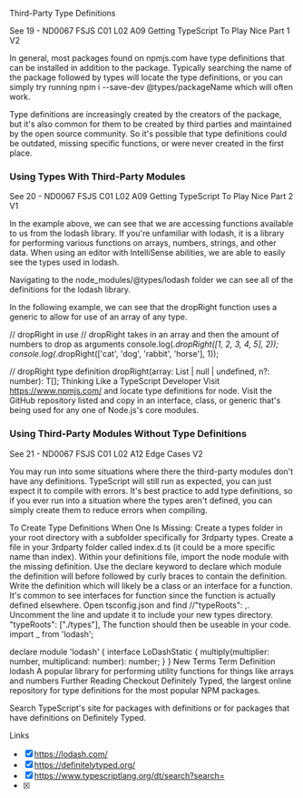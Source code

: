 Third-Party Type Definitions

See 19 - ND0067 FSJS C01 L02 A09 Getting TypeScript To Play Nice Part 1 V2

In general, most packages found on npmjs.com have type definitions that can be installed in addition to the package. Typically searching the name of the package followed by types will locate the type definitions, or you can simply try running npm i --save-dev @types/packageName which will often work.

Type definitions are increasingly created by the creators of the package, but it's also common for them to be created by third parties and maintained by the open source community. So it's possible that type definitions could be outdated, missing specific functions, or were never created in the first place.

### Using Types With Third-Party Modules
See 20 - ND0067 FSJS C01 L02 A09 Getting TypeScript To Play Nice Part 2 V1

In the example above, we can see that we are accessing functions available to us from the lodash library. If you're unfamiliar with lodash, it is a library for performing various functions on arrays, numbers, strings, and other data. When using an editor with IntelliSense abilities, we are able to easily see the types used in lodash.

Navigating to the node_modules/@types/lodash folder we can see all of the definitions for the lodash library.

In the following example, we can see that the dropRight function uses a generic to allow for use of an array of any type.

// dropRight in use 
// dropRight takes in an array and then the amount of numbers to drop as arguments
console.log(_.dropRight([1, 2, 3, 4, 5], 2));
console.log(_.dropRight(['cat', 'dog', 'rabbit', 'horse'], 1));

// dropRight type definition
dropRight<T>(array: List<T> | null | undefined, n?: number): T[];
Thinking Like a TypeScript Developer
Visit https://www.npmjs.com/ and locate type definitions for node. Visit the GitHub repository listed and copy in an interface, class, or generic that's being used for any one of Node.js's core modules.

### Using Third-Party Modules Without Type Definitions
See 21 - ND0067 FSJS C01 L02 A12 Edge Cases V2

You may run into some situations where there the third-party modules don't have any definitions. TypeScript will still run as expected, you can just expect it to compile with errors. It's best practice to add type definitions, so if you ever run into a situation where the types aren't defined, you can simply create them to reduce errors when compiling.

To Create Type Definitions When One Is Missing:
Create a types folder in your root directory with a subfolder specifically for 3rdparty types.
Create a file in your 3rdparty folder called index.d.ts (it could be a more specific name than index).
Within your definitions file, import the node module with the missing definition.
Use the declare keyword to declare which module the definition will before followed by curly braces to contain the definition.
Write the definition which will likely be a class or an interface for a function. It's common to see interfaces for function since the function is actually defined elsewhere.
Open tsconfig.json and find //"typeRoots": ,. Uncomment the line and update it to include your new types directory. "typeRoots": ["./types"],
The function should then be useable in your code.
import _ from 'lodash';

declare module 'lodash' {
  interface LoDashStatic {
    multiply(multiplier: number, multiplicand: number): number;
  }
}
New Terms
Term	Definition
lodash	A popular library for performing utility functions for things like arrays and numbers
Further Reading
Checkout Definitely Typed, the largest online repository for type definitions for the most popular NPM packages.

Search TypeScript's site for packages with definitions or for packages that have definitions on Definitely Typed.

Links
- [x] https://lodash.com/
- [x] https://definitelytyped.org/
- [x] https://www.typescriptlang.org/dt/search?search=
- [x]